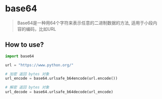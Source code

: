 # base64

> Base64是一种用64个字符来表示任意的二进制数据的方法, 适用于小段内容的编码，比如URL

## How to use?

```python
import base64

url = "https://www.python.org/"

# 加密 返回 bytes 对象
url_encode = base64.urlsafe_b64encode(url.encode())

# 解密 返回 bytes 对象
url_decode = base64.urlsafe_b64decode(url_encode)
```

